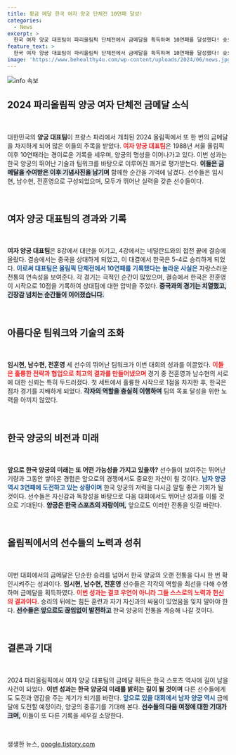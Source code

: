 ```yaml
---
title: 황금 메달 한국 여자 양궁 단체전 10연패 달성!
categories:
  - News
excerpt: >
  한국 여자 양궁 대표팀이 파리올림픽 단체전에서 금메달을 획득하며 10연패를 달성했다! 슛오프 끝에 중국을 제치고 올림픽 역사에 또 한 페이지를 추가한 이들의 여정은 놀라움 그 자체. 남자 양궁도 3연패를 노린다!
feature_text: >
  한국 여자 양궁 대표팀이 파리올림픽 단체전에서 금메달을 획득하며 10연패를 달성했다! 슛오프 끝에 중국을 제치고 올림픽 역사에 또 한 페이지를 추가한 이들의 여정은 놀라움 그 자체. 남자 양궁도 3연패를 노린다!
image: 'https://www.behealthy4u.com/wp-content/uploads/2024/06/news.jpg'
---
```


<p><img src="https://www.behealthy4u.com/wp-content/uploads/2024/06/news.jpg" alt="info 속보" /></p>

<h2 data-ke-size="size26">2024 파리올림픽 양궁 여자 단체전 금메달 소식</h2>

<p data-ke-size="size16">&nbsp;</p>  

<p>대한민국의 <b>양궁 대표팀</b>이 프랑스 파리에서 개최된 2024 올림픽에서 또 한 번의 금메달을 차지하게 되어 많은 이들의 주목을 받았다. <b><span style="color: #ee2323;">여자 양궁 대표팀</span></b>은 1988년 서울 올림픽 이후 10연패라는 경이로운 기록을 세우며, 양궁의 명성을 이어나가고 있다. 이번 성과는 한국 양궁의 뛰어난 기술과 팀워크를 바탕으로 이루어진 쾌거로 평가받는다. <b><span style="background-color: #21538527;">이들은 금메달을 수여받은 이후 기념사진을 남기며</span></b> 함께한 순간을 기억에 남겼다. 선수들은 임시현, 남수현, 전훈영으로 구성되었으며, 모두가 뛰어난 실력을 갖춘 선수들이다. </p>

<p data-ke-size="size16">&nbsp;</p>  

<h2 data-ke-size="size26">여자 양궁 대표팀의 경과와 기록</h2>

<p data-ke-size="size16">&nbsp;</p>  

<p><b>여자 양궁 대표팀</b>은 8강에서 대만을 이기고, 4강에서는 네덜란드와의 접전 끝에 결승에 올랐다. 결승에서는 중국을 상대하게 되었고, 이 대결에서 한국은 5-4로 승리하게 되었다. <b><span style="color: #1a5490;">이로써 대표팀은 올림픽 단체전에서 10연패를 기록했다는 놀라운 사실은</span></b> 자랑스러운 전통의 연속성을 보여준다. 각 경기는 극적인 순간이 많았으며, 결승에서 한국은 전훈영이 시작으로 10점을 기록하여 상대팀에 대한 압박을 주었다. <b><span style="background-color: #21538527;">중국과의 경기는 치열했고, 긴장감 넘치는 순간들이 이어졌습니다.</span></b> </p>

<p data-ke-size="size16">&nbsp;</p>  

<h2 data-ke-size="size26">아름다운 팀워크와 기술의 조화</h2>

<p data-ke-size="size16">&nbsp;</p>  

<p><b>임시현, 남수현, 전훈영</b> 세 선수의 뛰어난 팀워크가 이번 대회의 성과를 이끌었다. <b><span style="color: #ee2323;">이들은 훌륭한 전략과 협업으로 최고의 결과를 만들어냈으며</span></b> 경기 중 전훈영과 남수현의 서로에 대한 신뢰는 특히 두드러졌다. 첫 세트에서 훌륭한 시작으로 1점을 차지한 후, 한국은 점차 경기를 지배하게 되었다. <b><span style="background-color: #21538527;">각자의 역할을 충실히 이행하며</span></b> 팀의 목표 달성을 위한 노력을 아끼지 않았다. </p>

<p data-ke-size="size16">&nbsp;</p>  

<h2 data-ke-size="size26">한국 양궁의 비전과 미래</h2>

<p data-ke-size="size16">&nbsp;</p>  

<p><b>앞으로 한국 양궁의 미래는 또 어떤 가능성을 가지고 있을까?</b> 선수들이 보여주는 뛰어난 기량과 그동안 쌓아온 경험은 앞으로의 경쟁에서도 중요한 자산이 될 것이다. <b><span style="color: #1a5490;">남자 양궁 역시 3연패에 도전하고 있는 상황이며</span></b> 한국 양궁의 저력을 다시금 알릴 좋은 기회가 될 것이다. 선수들은 자신감과 독창성을 바탕으로 다음 대회에서도 뛰어난 성과를 이룰 것으로 기대된다. <b><span style="background-color: #21538527;">양궁은 한국 스포츠의 자랑이며,</span></b> 앞으로도 이러한 전통을 잇길 바란다. </p>

<p data-ke-size="size16">&nbsp;</p>  

<h2 data-ke-size="size26">올림픽에서의 선수들의 노력과 성취</h2>

<p data-ke-size="size16">&nbsp;</p>  

<p>이번 대회에서의 금메달은 단순한 승리를 넘어서 한국 양궁의 오랜 전통을 다시 한 번 확인시켜주는 성과이다. <b>임시현, 남수현, 전훈영</b> 선수들은 각각의 역할을 최선을 다해 수행하며 금메달을 획득하였다. <b><span style="color: #ee2323;">이번 성과는 결코 우연이 아니라 그들 스스로의 노력과 헌신의 결과이다.</span></b> 승리의 뒤에는 힘든 훈련과 자기 자신과의 싸움이 있었음을 잊지 말아야 한다. <b><span style="background-color: #21538527;">선수들은 앞으로도 끊임없이 발전하고</span></b> 한국 양궁의 전통을 계승해 나갈 것이다. </p>

<p data-ke-size="size16">&nbsp;</p>  

<h2 data-ke-size="size26">결론과 기대</h2>

<p data-ke-size="size16">&nbsp;</p>  

<p>2024 파리올림픽에서 여자 양궁 대표팀의 금메달 획득은 한국 스포츠 역사에 길이 남을 사건이 되었다. <b>이번 성과는 한국 양궁의 미래를 밝히는 길이 될 것이며</b> 다른 선수들에게도 도전과 영감을 주는 계기가 되기를 바란다. <b><span style="color: #1a5490;">앞으로 있을 대회에서 남자 양궁 역시</span></b> 금메달에 도전할 예정이라, 양궁의 중흥기를 기대해 본다. <b><span style="background-color: #21538527;">선수들의 다음 여정에 대한 기대가 크며,</span></b> 이들이 또 다른 기록을 세우길 소망한다. </p>

<p data-ke-size="size16">&nbsp;</p>  
생생한 뉴스, <a href="https://qoogle.tistory.com" rel="dofollow">qoogle.tistory.com</a>


